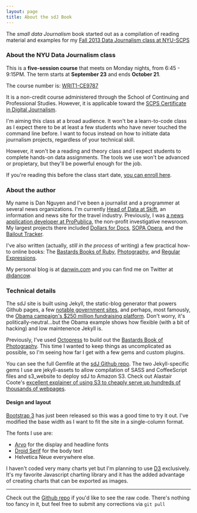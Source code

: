 ```yaml
---
layout: page
title: About the sdJ Book
---
```


The *small data Journalism* book started out as a compilation of reading material and examples for my [Fall 2013 Data Journalism class at NYU-SCPS](http://www.scps.nyu.edu/content/scps/academics/course_detail.html?id=WRIT1-CE9787#sectionBlock)



### About the NYU Data Journalism class

This is a **five-session course** that meets on Monday nights, from 6:45 - 9:15PM. The term starts at **September 23** and ends **October 21**.

The course number is: [WRIT1-CE9787](http://www.scps.nyu.edu/content/scps/academics/course_detail.html?id=WRIT1-CE9787#sectionBlock)

It is a non-credit course administered through the School of Continuing and Professional Studies. However, it is applicable toward the [SCPS Certificate in Digital Journalism](http://www.scps.nyu.edu/content/scps/academics/departments/humanities-arts-and-writing/academics/noncredit/certificate-in-digital-journalism.html).

I'm aiming this class at a broad audience. It won't be a learn-to-code class as I expect there to be at least a few students who have never touched the command line before. I want to focus instead on how to initiate data journalism projects, regardless of your technical skill.

However, it won't be a reading and theory class and I expect students to complete hands-on data assignments. The tools we use won't be advanced or propietary, but they'll be powerful enough for the job.

If you're reading this before the class start date, [you can enroll here](http://www.scps.nyu.edu/content/scps/academics/course_detail.html?id=WRIT1-CE9787#sectionBlock).






### About the author

My name is Dan Nguyen and I've been a journalist and a programmer at several news organizations. I'm currently [Head of Data at Skift](http://skift.com), an information and news site for the travel industry. Previously, I was [a news application developer at ProPublica](http://www.propublica.org/site/author/dan_nguyen), the non-profit investigative newsroom. My largest projects there included [Dollars for Docs](http://projects.propublica.org/docdollars), [SOPA Opera](http://projects.propublica.org/sopa), and the [Bailout Tracker](http://projects.propublica.org/bailout).

I've also written (actually, *still in the process* of writing) a few practical how-to online books: The [Bastards Books of Ruby](http://ruby.bastardsbook.com), [Photography](http://photography.bastardsbook.com), and [Regular Expressions](http://regex.bastardsbook.com).

My personal blog is at [danwin.com](http://danwin.com) and you can find me on Twitter at [@dancow](https://twitter.com/dancow).



### Technical details

The sdJ site is built using Jekyll, the static-blog generator that powers Github pages, a few [notable government sites](http://developmentseed.org/blog/new-healthcare-gov-is-open-and-cms-free/), and perhaps, most famously, the [Obama campaign's $250 million fundraising platform](http://kylerush.net/blog/meet-the-obama-campaigns-250-million-fundraising-platform/). Don't worry, it's politically-neutral...but the Obama example shows how flexible (with a bit of hacking) and low maintenence Jekyll is.

Previously, I've used [Octopress](http://octopress.org) to build out the [Bastards Book of Photography](http://photography.bastardsbook.com). This time I wanted to keep things as uncomplicated as possible, so I'm seeing how far I get with a few gems and custom plugins.

You can see the full Gemfile at the [sdJ Github repo](TK). The two Jekyll-specific gems I use are jekyll-assets to allow compilation of SASS and CoffeeScript files and s3_website to deploy sdJ to Amazon S3. Check out Alastair Coote's [excellent explainer of using S3 to cheaply serve up hundreds of thousands of webpages](http://blogging.alastair.is/how-i-served-100k-users-without-crashing-and-only-spent-0-32/).

#### Design and layout

[Bootstrap 3](http://getbootstrap.com/getting-started/) has just been released so this was a good time to try it out. I've modified the base width as I want to fit the site in a single-column format. 

The fonts I use are:

- [Arvo](http://www.google.com/fonts/specimen/Arvo) for the display and headline fonts
- [Droid Serif](http://www.google.com/fonts/specimen/Droid+Serif) for the body text
- Helvetica Neue everywhere else.

I haven't coded very many charts yet but I'm planning to use [D3](http://d3js.org/) exclusively. It's my favorite Javascript charting library and it has the added advantage of creating charts that can be exported as images.

----

Check out the [Github repo](https://github.com/dannguyen/smalldata_journalism) if you'd like to see the raw code. There's nothing too fancy in it, but feel free to submit any corrections via `git pull`



